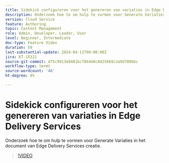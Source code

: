 ```yaml
---
title: Sidekick configureren voor het genereren van variaties in Edge Delivery Services
description: Onderzoek hoe te om hulp te vormen voor Generate Variaties in het document van Edge Delivery Services creatie.
version: Cloud Service
feature: Authoring
topic: Content Management
role: Admin, Developer, Leader, User
level: Beginner, Intermediate
doc-type: Feature Video
duration: 59
last-substantial-update: 2024-04-11T00:00:00Z
jira: KT-15321
source-git-commit: d75c9913e8401bcf86440c0d256b9c3a9d780bbc
workflow-type: tm+mt
source-wordcount: '46'
ht-degree: 0%

---
```



# Sidekick configureren voor het genereren van variaties in Edge Delivery Services

Onderzoek hoe te om hulp te vormen voor Generate Variaties in het document van Edge Delivery Services creatie.

>[!VIDEO](https://video.tv.adobe.com/v/3428306/?learn=on)
